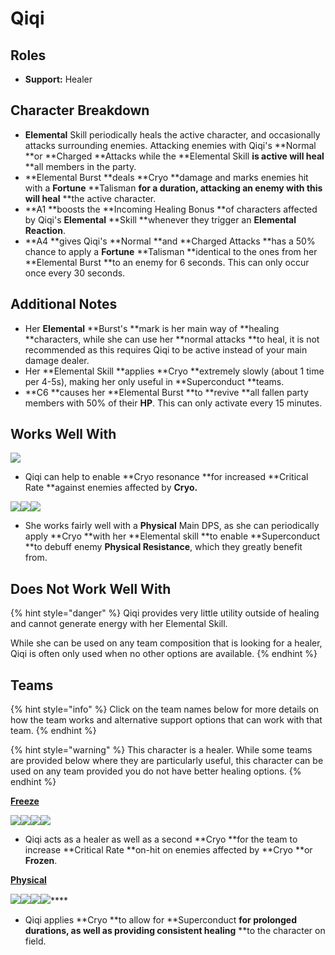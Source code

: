 # Qiqi

## Roles

* **Support:** Healer

## Character Breakdown

* **Elemental** Skill periodically heals the active character, and occasionally attacks surrounding enemies. Attacking enemies with Qiqi's **Normal **or **Charged **Attacks while the **Elemental Skill **is active will heal** **all members in the party.
* **Elemental Burst **deals **Cryo **damage and marks enemies hit with a **Fortune** **Talisman **for a duration, attacking an enemy with this will heal** **the active character.
* **A1 **boosts the **Incoming Healing Bonus **of characters affected by Qiqi's **Elemental** **Skill **whenever they trigger an **Elemental Reaction**.
* **A4 **gives Qiqi's **Normal **and **Charged Attacks **has a 50% chance to apply a **Fortune** **Talisman **identical to the ones from her **Elemental Burst **to an enemy for 6 seconds. This can only occur once every 30 seconds.

## Additional Notes

* Her **Elemental** **Burst's **mark is her main way of **healing **characters, while she can use her **normal attacks **to heal, it is not recommended as this requires Qiqi to be active instead of your main damage dealer.
* Her **Elemental Skill **applies **Cryo **extremely slowly (about 1 time per 4-5s), making her only useful in **Superconduct **teams.
* **C6 **causes her **Elemental Burst **to **revive **all fallen party members with 50% of their **HP**. This can only activate every 15 minutes.

## Works Well With

![](../../.gitbook/assets/Element\_Cryo.webp)

* Qiqi can help to enable **Cryo resonance **for increased **Critical Rate **against enemies affected by **Cryo.**

![](../../.gitbook/assets/UI\_AvatarIcon\_Razor.png)![](../../.gitbook/assets/UI\_AvatarIcon\_Eula.png)![](../../.gitbook/assets/UI\_AvatarIcon\_Xinyan.png)

* She works fairly well with a **Physical** Main DPS, as she can periodically apply **Cryo **with her **Elemental skill **to enable **Superconduct **to debuff enemy **Physical Resistance**, which they greatly benefit from.

## Does Not Work Well With

{% hint style="danger" %}
Qiqi provides very little utility outside of healing and cannot generate energy with her Elemental Skill.

While she can be used on any team composition that is looking for a healer, Qiqi is often only used when no other options are available.&#x20;
{% endhint %}

## Teams

{% hint style="info" %}
Click on the team names below for more details on how the team works and alternative support options that can work with that team.
{% endhint %}

{% hint style="warning" %}
This character is a healer. While some teams are provided below where they are particularly useful, this character can be used on any team provided you do not have better healing options.
{% endhint %}

[**Freeze**](../../teams/freeze.md)

![](../../.gitbook/assets/UI\_AvatarIcon\_Kaeya.png)![](../../.gitbook/assets/UI\_AvatarIcon\_Xingqiu.png)![](../../.gitbook/assets/UI\_AvatarIcon\_Chongyun.png)![](../../.gitbook/assets/UI\_AvatarIcon\_Qiqi.png)

* Qiqi acts as a healer as well as a second **Cryo **for the team to increase **Critical Rate **on-hit on enemies affected by **Cryo **or **Frozen**.

****[**Physical**](../../teams/physical.md)****

****![](../../.gitbook/assets/UI\_AvatarIcon\_Razor.png)****![](../../.gitbook/assets/UI\_AvatarIcon\_Kaeya.png)****![](../../.gitbook/assets/UI\_AvatarIcon\_Fischl.png)****![](../../.gitbook/assets/UI\_AvatarIcon\_Qiqi.png)****

* Qiqi applies **Cryo **to allow for **Superconduct **for prolonged durations, as well as providing consistent healing** **to the character on field.
